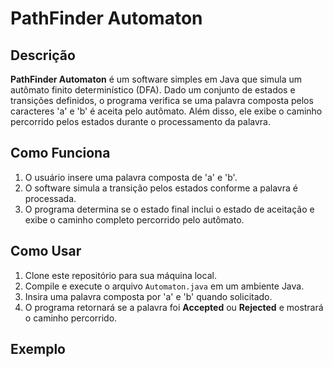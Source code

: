 # PathFinder Automaton

## Descrição

**PathFinder Automaton** é um software simples em Java que simula um autômato finito determinístico (DFA). Dado um conjunto de estados e transições definidos, o programa verifica se uma palavra composta pelos caracteres 'a' e 'b' é aceita pelo autômato. Além disso, ele exibe o caminho percorrido pelos estados durante o processamento da palavra.

## Como Funciona

1. O usuário insere uma palavra composta de 'a' e 'b'.
2. O software simula a transição pelos estados conforme a palavra é processada.
3. O programa determina se o estado final inclui o estado de aceitação e exibe o caminho completo percorrido pelo autômato.

## Como Usar

1. Clone este repositório para sua máquina local.
2. Compile e execute o arquivo `Automaton.java` em um ambiente Java.
3. Insira uma palavra composta por 'a' e 'b' quando solicitado.
4. O programa retornará se a palavra foi **Accepted** ou **Rejected** e mostrará o caminho percorrido.

## Exemplo

